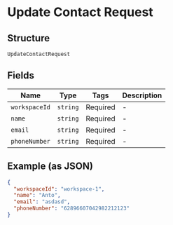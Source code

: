 
# Update Contact Request

## Structure

`UpdateContactRequest`

## Fields

| Name | Type | Tags | Description |
|  --- | --- | --- | --- |
| `workspaceId` | `string` | Required | - |
| `name` | `string` | Required | - |
| `email` | `string` | Required | - |
| `phoneNumber` | `string` | Required | - |

## Example (as JSON)

```json
{
  "workspaceId": "workspace-1",
  "name": "Anto",
  "email": "asdasd",
  "phoneNumber": "62896607042982212123"
}
```

